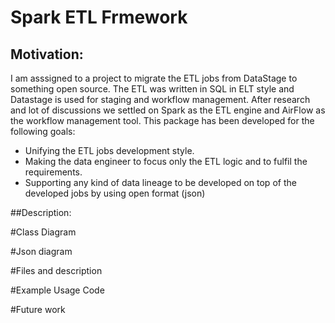 
# Spark ETL Frmework

## Motivation:
I am asssigned to a project to migrate the ETL jobs from DataStage to something open source.
The ETL was written in SQL in ELT style and Datastage is used for staging and workflow management.
After research and lot of discussions we settled on Spark as the ETL engine and AirFlow as the workflow
management tool. 
This package has been developed for the following goals:
- Unifying the ETL jobs development style.
- Making the data engineer to focus only the ETL logic and to fulfil the requirements. 
- Supporting any kind of data lineage to be developed on top of the developed jobs by using open format (json)

##Description:



#Class Diagram

#Json diagram 

#Files and description


#Example Usage Code

#Future work

